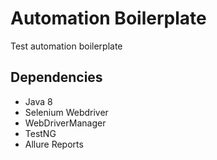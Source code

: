 # Automation Boilerplate

Test automation boilerplate  

## Dependencies
- Java 8
- Selenium Webdriver
- WebDriverManager
- TestNG
- Allure Reports